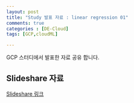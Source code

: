 ```yaml
---
layout: post
title: "Study 발표 자료 : linear regression 01"
comments: true
categories : [DE-Cloud]
tags: [GCP,cloudML]

---
```


GCP 스터디에서 발표한 자료 공유 합니다.


## Slideshare 자료
 
 [Slideshare 링크](https://www.slideshare.net/bevislee/01-linear-regression)


